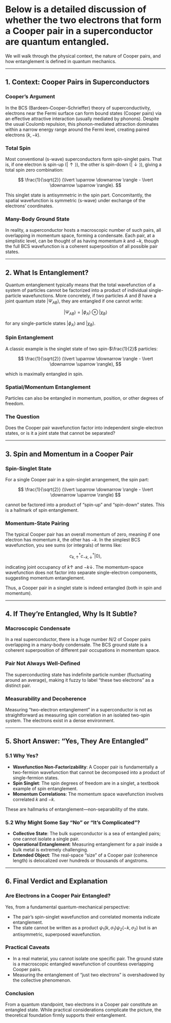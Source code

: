 # Below is a detailed discussion of whether the two electrons that form a Cooper pair in a superconductor are quantum entangled. 

We will walk through the physical context, the nature of Cooper pairs, and how entanglement is defined in quantum mechanics.

---

## 1. Context: Cooper Pairs in Superconductors

### Cooper’s Argument
In the BCS (Bardeen–Cooper–Schrieffer) theory of superconductivity, electrons near the Fermi surface can form bound states (Cooper pairs) via an effective attractive interaction (usually mediated by phonons). Despite the usual Coulomb repulsion, this phonon-mediated attraction dominates within a narrow energy range around the Fermi level, creating paired electrons $(k, -k)$.

### Total Spin
Most conventional (s-wave) superconductors form spin-singlet pairs. That is, if one electron is spin-up $(\lvert \uparrow \rangle)$, the other is spin-down $(\lvert \downarrow \rangle)$, giving a total spin zero combination:

$$
\frac{1}{\sqrt{2}} (\lvert \uparrow \downarrow \rangle - \lvert \downarrow \uparrow \rangle).
$$

This singlet state is antisymmetric in the spin part. Concomitantly, the spatial wavefunction is symmetric (s-wave) under exchange of the electrons’ coordinates.

### Many-Body Ground State
In reality, a superconductor hosts a macroscopic number of such pairs, all overlapping in momentum space, forming a condensate. Each pair, at a simplistic level, can be thought of as having momentum $k$ and $-k$, though the full BCS wavefunction is a coherent superposition of all possible pair states.

---

## 2. What Is Entanglement?

Quantum entanglement typically means that the total wavefunction of a system of particles cannot be factorized into a product of individual single-particle wavefunctions. More concretely, if two particles $A$ and $B$ have a joint quantum state $\lvert \Psi_{AB} \rangle$, they are entangled if one cannot write:

$$
\lvert \Psi_{AB} \rangle = \lvert \phi_A \rangle \otimes \lvert \chi_B \rangle
$$

for any single-particle states $\lvert \phi_A \rangle$ and $\lvert \chi_B \rangle$.

### Spin Entanglement
A classic example is the singlet state of two spin-$\frac{1}{2}$ particles:

$$
\frac{1}{\sqrt{2}} (\lvert \uparrow \downarrow \rangle - \lvert \downarrow \uparrow \rangle),
$$

which is maximally entangled in spin.

### Spatial/Momentum Entanglement
Particles can also be entangled in momentum, position, or other degrees of freedom.

### The Question
Does the Cooper pair wavefunction factor into independent single-electron states, or is it a joint state that cannot be separated?

---

## 3. Spin and Momentum in a Cooper Pair

### Spin-Singlet State
For a single Cooper pair in a spin-singlet arrangement, the spin part:

$$
\frac{1}{\sqrt{2}} (\lvert \uparrow \downarrow \rangle - \lvert \downarrow \uparrow \rangle)
$$

cannot be factored into a product of “spin-up” and “spin-down” states. This is a hallmark of spin entanglement.

### Momentum-State Pairing
The typical Cooper pair has an overall momentum of zero, meaning if one electron has momentum $k$, the other has $-k$. In the simplest BCS wavefunction, you see sums (or integrals) of terms like:

$$
c_{k, \uparrow}^\dagger c_{-k, \downarrow}^\dagger \lvert 0 \rangle,
$$

indicating joint occupancy of $k \uparrow$ and $-k \downarrow$. The momentum-space wavefunction does not factor into separate single-electron components, suggesting momentum entanglement.

Thus, a Cooper pair in a singlet state is indeed entangled (both in spin and momentum).

---

## 4. If They’re Entangled, Why Is It Subtle?

### Macroscopic Condensate
In a real superconductor, there is a huge number $N/2$ of Cooper pairs overlapping in a many-body condensate. The BCS ground state is a coherent superposition of different pair occupations in momentum space.

### Pair Not Always Well-Defined
The superconducting state has indefinite particle number (fluctuating around an average), making it fuzzy to label “these two electrons” as a distinct pair.

### Measurability and Decoherence
Measuring “two-electron entanglement” in a superconductor is not as straightforward as measuring spin correlation in an isolated two-spin system. The electrons exist in a dense environment.

---

## 5. Short Answer: “Yes, They Are Entangled”

### 5.1 Why Yes?
- **Wavefunction Non-Factorizability**: A Cooper pair is fundamentally a two-fermion wavefunction that cannot be decomposed into a product of single-fermion states.
- **Spin Singlet**: The spin degrees of freedom are in a singlet, a textbook example of spin entanglement.
- **Momentum Correlations**: The momentum space wavefunction involves correlated $k$ and $-k$.

These are hallmarks of entanglement—non-separability of the state.

### 5.2 Why Might Some Say “No” or “It’s Complicated”?
- **Collective State**: The bulk superconductor is a sea of entangled pairs; one cannot isolate a single pair.
- **Operational Entanglement**: Measuring entanglement for a pair inside a bulk metal is extremely challenging.
- **Extended Object**: The real-space “size” of a Cooper pair (coherence length) is delocalized over hundreds or thousands of angstroms.

---

## 6. Final Verdict and Explanation

### Are Electrons in a Cooper Pair Entangled?

Yes, from a fundamental quantum-mechanical perspective:
- The pair’s spin-singlet wavefunction and correlated momenta indicate entanglement.
- The state cannot be written as a product $\psi_1(k, \sigma_1) \psi_2(-k, \sigma_2)$ but is an antisymmetric, superposed wavefunction.

### Practical Caveats
- In a real material, you cannot isolate one specific pair. The ground state is a macroscopic entangled wavefunction of countless overlapping Cooper pairs.
- Measuring the entanglement of “just two electrons” is overshadowed by the collective phenomenon.

### Conclusion
From a quantum standpoint, two electrons in a Cooper pair constitute an entangled state. While practical considerations complicate the picture, the theoretical foundation firmly supports their entanglement.
